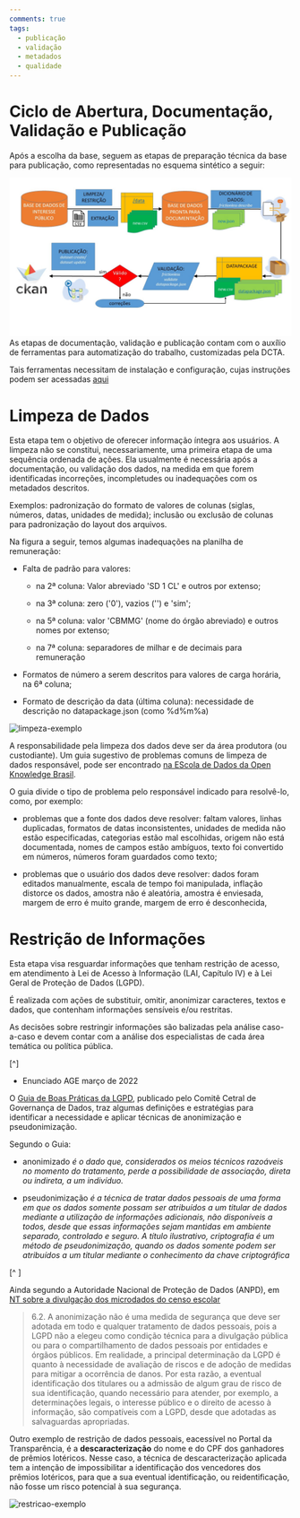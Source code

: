 ```yaml
---
comments: true
tags:
  - publicação
  - validação
  - metadados
  - qualidade
---
```

# Ciclo de Abertura, Documentação, Validação e Publicação

Após a escolha da base, seguem as etapas de preparação técnica da base para publicação, como representadas no esquema sintético a seguir:

![](../assets/images/PdA-etl.jpg)
As etapas de documentação, validação e publicação contam com o auxílio de ferramentas para automatização do trabalho, customizadas pela DCTA. 

Tais ferramentas necessitam de instalação e configuração, cujas instruções podem ser acessadas [aqui](https://github.com/dados-mg/dados-mg.github.io/blob/main/setup-maquina-windows.md)

# Limpeza de Dados

Esta etapa tem o objetivo de oferecer informação íntegra aos usuários. A limpeza não se constitui, necessariamente, uma primeira etapa de uma sequência ordenada de ações. Ela usualmente é necessária após a documentação, ou validação dos dados, na medida em que forem identificadas incorreções, incompletudes ou inadequações com os metadados descritos. 

Exemplos: padronização do formato de valores de colunas (siglas, números, datas, unidades de medida); inclusão ou exclusão de colunas para padronização do layout dos arquivos.

Na figura a seguir, temos algumas inadequações na planilha de remuneração:

- Falta de padrão para valores:

    - na 2ª coluna: Valor abreviado 'SD 1 CL' e outros por extenso;

    - na 3ª coluna: zero ('0'), vazios ('') e 'sim';

    - na 5ª coluna: valor 'CBMMG' (nome do órgão abreviado) e outros nomes por extenso;

    - na 7ª coluna: separadores de milhar e de decimais para remuneração
    
- Formatos de número a serem descritos para valores de carga horária, na 6ª coluna; 

- Formato de descrição da data (última coluna): necessidade de descrição no datapackage.json (como %d%m%a)

![limpeza-exemplo](https://user-images.githubusercontent.com/52294411/225653960-5fc2c8d3-f0ed-4d4d-850a-8514f812b17c.png)

A responsabilidade pela limpeza dos dados deve ser da área produtora (ou custodiante). Um guia sugestivo de problemas comuns de limpeza de dados responsável, pode ser encontrado [na EScola de Dados da Open Knowledge Brasil](https://escoladedados.org/tutoriais/guia-quartz-para-limpeza-de-dados/).

O guia divide o tipo de problema pelo responsável indicado para resolvê-lo, como, por exemplo:

* problemas que a fonte dos dados deve resolver: faltam valores, linhas duplicadas, formatos de datas inconsistentes, unidades de medida não estão especificadas, categorias estão mal escolhidas, origem não está documentada, nomes de campos estão ambíguos, texto foi convertido em números, números foram guardados como texto;

* problemas que o usuário dos dados deve resolver: dados foram editados manualmente, escala de tempo foi manipulada, inflação distorce os dados, amostra não é aleatória, amostra é enviesada, margem de erro é muito grande, margem de erro é desconhecida, 

# Restrição de Informações

Esta etapa visa resguardar informações que tenham restrição de acesso, em atendimento à Lei de Acesso à Informação (LAI, Capítulo IV) e à Lei Geral de Proteção de Dados (LGPD). 

É realizada com ações de substituir, omitir, anonimizar caracteres, textos e dados, que contenham informações sensíveis e/ou restritas.

As decisões sobre restringir informações são balizadas pela análise caso-a-caso e devem contar com a análise dos especialistas de cada área temática ou política pública.

[^]
  - Enunciado AGE março de 2022 


O [Guia de Boas Práticas da LGPD](https://www.gov.br/governodigital/pt-br/seguranca-e-protecao-de-dados/guias/guia_lgpd.pdf), publicado pelo Comitê Cetral de Governança de Dados, traz algumas definições e estratégias para identificar a necessidade e aplicar técnicas de anonimização e pseudonimização.

Segundo o Guia:

* anonimizado _é o dado que, considerados os meios técnicos razoáveis no momento do tratamento, perde a possibilidade de associação, direta ou indireta, a um indivíduo._

* pseudonimização _é a técnica de tratar dados pessoais de uma forma em que os dados somente possam ser atribuídos a um titular de dados mediante a utilização de informações adicionais, não disponíveis a todos, desde que essas informações sejam mantidas em ambiente separado, controlado e seguro. A título ilustrativo, criptografia é um método de pseudonimização, quando os dados somente podem ser atribuídos a um titular mediante o conhecimento da chave criptográfica_

[^ ]

Ainda segundo a Autoridade Nacional de Proteção de Dados (ANPD), em [NT sobre a divulgação dos microdados do censo escolar](https://www.gov.br/anpd/pt-br/documentos-e-publicacoes/sei_00261-000730_2022_53-nt-46.pdf)

> 6.2. A anonimização não é uma medida de segurança que deve ser adotada em todo e qualquer tratamento de dados pessoais, pois a LGPD não a elegeu como condição técnica para a divulgação pública ou para o compartilhamento de dados pessoais por entidades e órgãos públicos. Em realidade, a principal determinação da LGPD é quanto à necessidade de avaliação de riscos e de adoção de medidas para mitigar a ocorrência de danos. Por esta razão, a eventual identificação dos titulares ou a admissão de algum grau de risco de sua identificação, quando necessário para atender, por exemplo, a determinações legais, o interesse público e o direito de acesso à informação, são compatíveis com a LGPD, desde que adotadas as salvaguardas apropriadas.


Outro exemplo de restrição de dados pessoais, eacessível no Portal da Transparência, é a **descaracterização** do nome e do CPF dos ganhadores de prêmios lotéricos. Nesse caso, a técnica de descaracterização aplicada tem a intenção de impossibilitar a identificação dos vencedores dos prêmios lotéricos, para que a sua eventual identificação, ou reidentificação, não fosse um risco potencial à sua segurança.

![restricao-exemplo](https://user-images.githubusercontent.com/52294411/225654625-88f95d15-6f08-4699-8eea-5938ad0a38f9.png)

